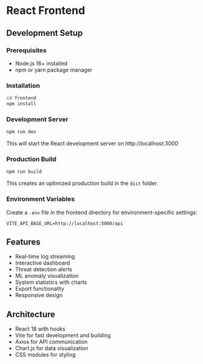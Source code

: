 # React Frontend

## Development Setup

### Prerequisites
- Node.js 16+ installed
- npm or yarn package manager

### Installation
```bash
cd frontend
npm install
```

### Development Server
```bash
npm run dev
```
This will start the React development server on http://localhost:3000

### Production Build
```bash
npm run build
```
This creates an optimized production build in the `dist` folder.

### Environment Variables
Create a `.env` file in the frontend directory for environment-specific settings:
```
VITE_API_BASE_URL=http://localhost:5000/api
```

## Features
- Real-time log streaming
- Interactive dashboard
- Threat detection alerts
- ML anomaly visualization
- System statistics with charts
- Export functionality
- Responsive design

## Architecture
- React 18 with hooks
- Vite for fast development and building
- Axios for API communication
- Chart.js for data visualization
- CSS modules for styling